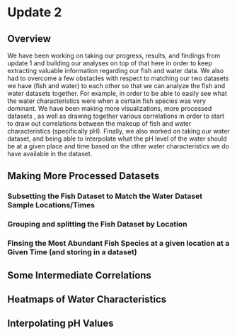 # Update 2

## Overview

We have been working on taking our progress, results, and findings from update 1 and building our analyses on top of that here in order to keep extracting
valuable information regarding our fish and water data. We also had to overcome a few obstacles with respect to matching our two datasets we have (fish and water)
to each other so that we can analyze the fish and water datasets together. For example, in order to be able to easily see what the water characteristics were when a
certain fish species was very dominant. We have been making more visualizations, more processed datasets , as well as drawing together various correlations in order to start to draw out correlations between the makeup of fish and water characteristics (specifically pH). Finally, we also worked on taking our water dataset, and being able to interpolate what the pH level of the water should be at a given place and time based on the other water characteristics we do have available in the dataset.

## Making More Processed Datasets

### Subsetting the Fish Dataset to Match the Water Dataset Sample Locations/Times

### Grouping and splitting the Fish Dataset by Location

### Finsing the Most Abundant Fish Species at a given location at a Given Time (and storing in a dataset)

## Some Intermediate Correlations

## Heatmaps of Water Characteristics

## Interpolating pH Values
